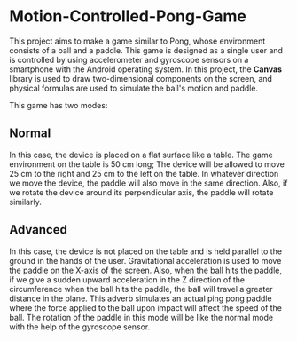 # Motion-Controlled-Pong-Game

This project aims to make a game similar to Pong, whose environment consists of a ball and a paddle. This game is designed as a single user and is controlled by using accelerometer and gyroscope sensors on a smartphone with the Android operating system. In this project, the **Canvas** library is used to draw two-dimensional components on the screen, and physical formulas are used to simulate the ball's motion and paddle.

This game has two modes:

## Normal
In this case, the device is placed on a flat surface like a table. The game environment on the table is 50 cm long; The device will be allowed to move 25 cm to the right and 25 cm to the left on the table. In whatever direction we move the device, the paddle will also move in the same direction. Also, if we rotate the device around its perpendicular axis, the paddle will rotate similarly.

## Advanced
In this case, the device is not placed on the table and is held parallel to the ground in the hands of the user. Gravitational acceleration is used to move the paddle on the X-axis of the screen. Also, when the ball hits the paddle, if we give a sudden upward acceleration in the Z direction of the circumference when the ball hits the paddle, the ball will travel a greater distance in the plane. This adverb simulates an actual ping pong paddle where the force applied to the ball upon impact will affect the speed of the ball. The rotation of the paddle in this mode will be like the normal mode with the help of the gyroscope sensor.

